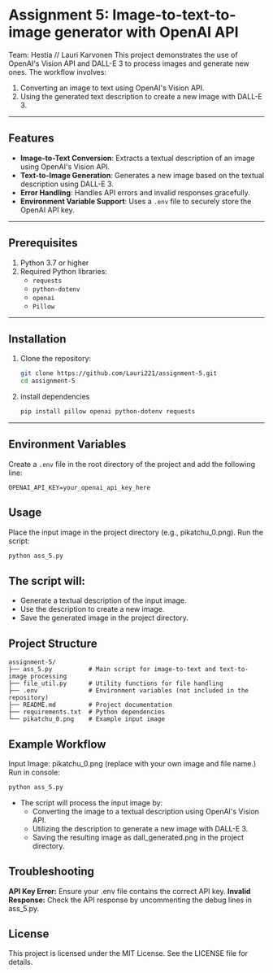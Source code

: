 # Assignment 5: Image-to-text-to-image generator with OpenAI API

Team: Hestia // Lauri Karvonen
This project demonstrates the use of OpenAI's Vision API and DALL-E 3 to process images and generate new ones. The workflow involves:
1. Converting an image to text using OpenAI's Vision API.
2. Using the generated text description to create a new image with DALL-E 3.

---

## Features

- **Image-to-Text Conversion**: Extracts a textual description of an image using OpenAI's Vision API.
- **Text-to-Image Generation**: Generates a new image based on the textual description using DALL-E 3.
- **Error Handling**: Handles API errors and invalid responses gracefully.
- **Environment Variable Support**: Uses a `.env` file to securely store the OpenAI API key.

---

## Prerequisites

1. Python 3.7 or higher
2. Required Python libraries:
   - `requests`
   - `python-dotenv`
   - `openai`
   - `Pillow`

---

## Installation

1. Clone the repository:
   ```bash
   git clone https://github.com/Lauri221/assignment-5.git
   cd assignment-5
   ```

2. install dependencies
   ```bash
   pip install pillow openai python-dotenv requests
   ```

---

## Environment Variables

Create a `.env` file in the root directory of the project and add the following line:

```plaintext
OPENAI_API_KEY=your_openai_api_key_here
```

## Usage
Place the input image in the project directory (e.g., pikatchu_0.png).
Run the script:
```bash
python ass_5.py
```
## The script will:
- Generate a textual description of the input image.
- Use the description to create a new image.
- Save the generated image in the project directory.

## Project Structure

```plaintext
assignment-5/
├── ass_5.py          # Main script for image-to-text and text-to-image processing
├── file_util.py      # Utility functions for file handling
├── .env              # Environment variables (not included in the repository)
├── README.md         # Project documentation
├── requirements.txt  # Python dependencies
└── pikatchu_0.png    # Example input image
```

## Example Workflow
Input Image: pikatchu_0.png (replace with your own image and file name.)
Run in console: 
```bash
python ass_5.py
```
- The script will process the input image by:
    - Converting the image to a textual description using OpenAI's Vision API.
    - Utilizing the description to generate a new image with DALL-E 3.
    - Saving the resulting image as dall_generated.png in the project directory.

## Troubleshooting
**API Key Error:** Ensure your .env file contains the correct API key.
**Invalid Response:** Check the API response by uncommenting the debug lines in ass_5.py.

## License
This project is licensed under the MIT License. See the LICENSE file for details.
